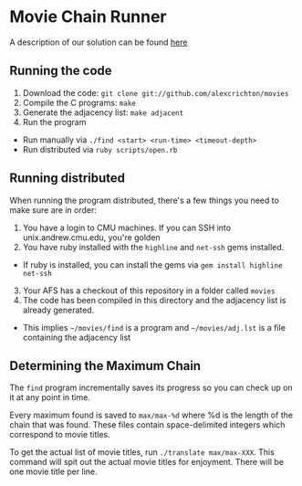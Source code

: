 # Movie Chain Runner

A description of our solution can be found [here](https://docs.google.com/document/d/13t8VYWdr3uWbwYcAlvhJ9ol7laXt58OLBPBpTzGh3Gw/edit?hl=en&authkey=CKPH0Z8D)

## Running the code

1. Download the code: `git clone git://github.com/alexcrichton/movies`
2. Compile the C programs: `make`
3. Generate the adjacency list: `make adjacent`
4. Run the program
  * Run manually via `./find <start> <run-time> <timeout-depth>`
  * Run distributed via `ruby scripts/open.rb`

## Running distributed

When running the program distributed, there's a few things you need to make sure are in order:

1. You have a login to CMU machines. If you can SSH into unix.andrew.cmu.edu, you're golden
2. You have ruby installed with the `highline` and `net-ssh` gems installed.
  * If ruby is installed, you can install the gems via `gem install highline net-ssh`
3. Your AFS has a checkout of this repository in a folder called `movies`
4. The code has been compiled in this directory and the adjacency list is already generated.
  * This implies `~/movies/find` is a program and `~/movies/adj.lst` is a file containing the adjacency list

## Determining the Maximum Chain

The `find` program incrementally saves its progress so you can check up on it at any point in time.

Every maximum found is saved to `max/max-%d` where %d is the length of the chain that was found. These files contain space-delimited integers which correspond to movie titles.

To get the actual list of movie titles, run `./translate max/max-XXX`. This command will spit out the actual movie titles for enjoyment. There will be one movie title per line.
